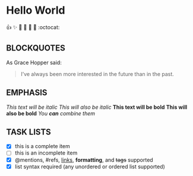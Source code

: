 # Hello World

:+1: :sparkles: :camel: :tada:
:rocket: :metal: :octocat: 


## BLOCKQUOTES
As Grace Hopper said:
> I’ve always been more interested
> in the future than in the past.

## EMPHASIS
*This text will be italic*
_This will also be italic_
**This text will be bold**
__This will also be bold__
*You **can** combine them*

## TASK LISTS
- [x] this is a complete item
- [ ] this is an incomplete item
- [x] @mentions, #refs, [links](),
**formatting**, and <del>tags</del>
supported
- [x] list syntax required (any
unordered or ordered list
supported)

